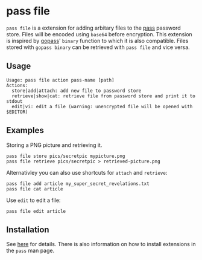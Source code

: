 # pass file
`pass file` is a extension for adding arbitary files to the [pass](https://www.passwordstore.org/) password store. Files will be encoded using `base64` before encryption. This extension is inspired by [gopass](https://github.com/justwatchcom/gopass)' `binary` function to which it is also compatible. Files stored with `gopass binary` can be retrieved with `pass file` and vice versa.

## Usage
```
Usage: pass file action pass-name [path]
Actions:
  store|add|attach: add new file to password store
  retrieve|show|cat: retrieve file from password store and print it to stdout
  edit|vi: edit a file (warning: unencrypted file will be opened with $EDITOR)
```

## Examples
Storing a PNG picture and retrieving it.
```
pass file store pics/secretpic mypicture.png
pass file retrieve pics/secretpic > retrieved-picture.png
```
Alternativley you can also use shortcuts for `attach` and `retrieve`:
```
pass file add article my_super_secret_revelations.txt
pass file cat article
```
Use `edit` to edit a file:
```
pass file edit article
```
## Installation
See [here](https://www.passwordstore.org/#extensions) for details. There is also information on how to install extensions in the `pass` man page.
